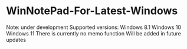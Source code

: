 # WinNotePad-For-Latest-Windows
Note: under development
Supported versions: Windows 8.1 Windows 10 Windows 11
There is currently no memo function
Will be added in future updates
